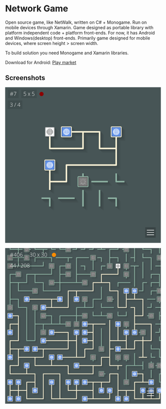 # Network Game #

Open source game, like NetWalk, written on C# + Monogame. Run on mobile devices through Xamarin. Game designed as portable library with platform independent code + platform front-ends. For now, it has Android and Windows(desktop) front-ends. Primarily game designed for mobile devices, where screen height > screen width.

To build solution you need Monogame and Xamarin libraries.

Download for Android: [Play market](https://play.google.com/store/apps/details?id=com.gg_wp.network)

## Screenshots ##

![Screenshot 1](https://raw.githubusercontent.com/uu3474/networkgame/master/Art/Output/Description/Screenshots/1.png)

![Screenshot 2](https://raw.githubusercontent.com/uu3474/networkgame/master/Art/Output/Description/Screenshots/2.png)
